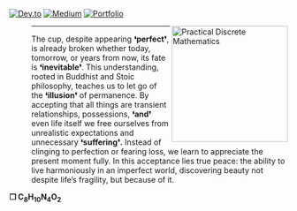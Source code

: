 [![Dev.to](https://img.shields.io/static/v1?label=&message=dev.to&color=black&logo=dev.to&logoColor=white&style=flat-square)](https://dev.to/clintaire)
[![Medium](https://img.shields.io/static/v1?label=&message=medium&color=12100E&logo=medium&logoColor=white&style=flat-square)](https://medium.com/@clintaire)
[![Portfolio](https://img.shields.io/static/v1?label=&message=Portfolio&color=000000&logo=Portfolio&logoColor=white&style=flat-square)](https://clintaire.io)

<a href="https://github.com/clintaire/Task/blob/main/src/Images/EGY2.jpg"><img src="https://github.com/clintaire/Task/blob/main/src/Images/CUP.png" alt="Practical Discrete Mathematics" height="210px" align="right"></a>

<dl>
  
   <dd>
    <hr>
    The cup, despite appearing <strong>❛perfect❜</strong>, is already broken whether today, tomorrow, or years from now, its fate is <strong>❛inevitable❜</strong>.
    This understanding, rooted in Buddhist and Stoic philosophy, teaches us to let go of the <strong>❛illusion❜</strong> of permanence. 
    By accepting that all things are transient relationships, possessions, <strong>❛and❜</strong> even life itself we free ourselves from unrealistic expectations and unnecessary <strong>❛suffering❜.</strong> 
    Instead of clinging to perfection or fearing loss, we learn to appreciate the present moment fully. 
    In this acceptance lies true peace: the ability to live harmoniously in an imperfect world, discovering beauty not despite life’s fragility, but because of it.
  </dd>
</dl>

<strong>
❐  C<sub>8</sub>H<sub>10</sub>N<sub>4</sub>O<sub>2</sub>
</strong>
